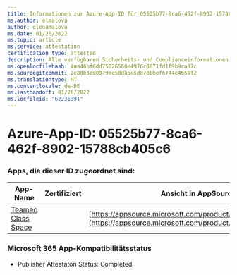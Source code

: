 ```yaml
---
title: Informationen zur Azure-App-ID für 05525b77-8ca6-462f-8902-15788cb405c6
ms.author: elmalova
author: elenamalova
ms.date: 01/26/2022
ms.topic: article
ms.service: attestation
certification_type: attested
description: Alle verfügbaren Sicherheits- und Complianceinformationen für 05525b77-8ca6-462f-8902-15788cb405c6.
ms.openlocfilehash: 4aa46bf6dd75826560e4976c8671fd1f9b9ca87c
ms.sourcegitcommit: 2e80b3cd0079ac50da5e6d878bbef6744e4659f2
ms.translationtype: MT
ms.contentlocale: de-DE
ms.lasthandoff: 01/26/2022
ms.locfileid: "62231391"
---
```

# <a name="azure-app-id-05525b77-8ca6-462f-8902-15788cb405c6"></a>Azure-App-ID: 05525b77-8ca6-462f-8902-15788cb405c6


### <a name="apps-associated-with-this-id"></a>Apps, die dieser ID zugeordnet sind:
| **App-Name** | **Zertifiziert** | **Ansicht in AppSource** |
|--------------|---------------|-----------------------|
| [Teameo Class Space](https://docs.microsoft.com/microsoft-365-app-certification/forward/WA200003630) |  | [https://appsource.microsoft.com/product/office/WA200003630](https://appsource.microsoft.com/product/office/WA200003630) |

### <a name="microsoft-365-app-compliance-status"></a>Microsoft 365 App-Kompatibilitätsstatus
- Publisher Attestaton Status: Completed
